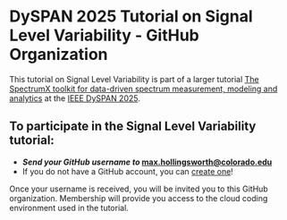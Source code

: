 # DySPAN 2025 Tutorial on Signal Level Variability - GitHub Organization

This tutorial on Signal Level Variability is part of a larger tutorial [The SpectrumX toolkit for data-driven spectrum measurement, modeling and analytics](https://dyspan2025.ieee-dyspan.org/spectrumx-toolkit-data-driven-spectrum-measurement-modeling-and-analytics) at the [IEEE DySPAN 2025](https://dyspan2025.ieee-dyspan.org).

## To participate in the Signal Level Variability tutorial:

- **_Send your GitHub username to_ <max.hollingsworth@colorado.edu>**
- If you do not have a GitHub account, you can [create one](https://github.com/signup)!

Once your username is received, you will be invited you to this GitHub organization.
Membership will provide you access to the cloud coding environment used in the tutorial.


<!---
Continue to the [`course-materials`](website) repository for further instructions.

## Additional Links

- [link name](address)
- [link name](address)
- [link name](address)

--->
